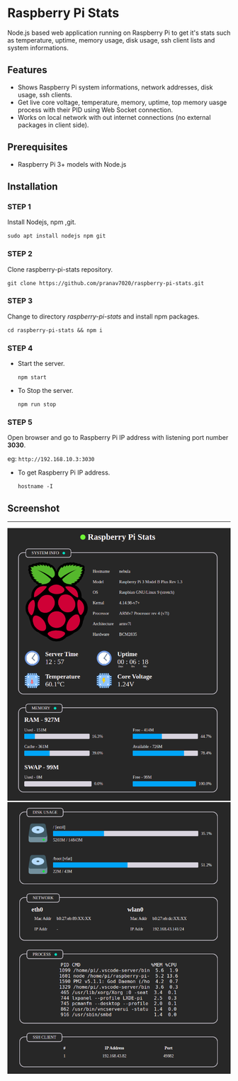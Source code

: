 # Raspberry Pi Stats

Node.js based web application running on Raspberry Pi to get it's stats such as temperature, uptime, memory usage, disk usage, ssh client lists and system informations.

## Features

- Shows Raspberry Pi system informations, network addresses, disk usage, ssh clients.
- Get live core voltage, temperature, memory, uptime, top memory uasge process with their PID using Web Socket connection.
- Works on local network with out internet connections (no external packages in client side).

## Prerequisites

- Raspberry Pi 3+ models with Node.js

## Installation

### STEP 1

Install Nodejs, npm ,git.

```
sudo apt install nodejs npm git
```

### STEP 2

Clone raspberry-pi-stats repository.

```
git clone https://github.com/pranav7020/raspberry-pi-stats.git
```

### STEP 3

Change to directory _raspberry-pi-stats_ and install npm packages.

```
cd raspberry-pi-stats && npm i
```

### STEP 4

- Start the server.
  ```
  npm start
  ```
- To Stop the server.
  ```
  npm run stop
  ```

### STEP 5

Open browser and go to Raspberry Pi IP address with listening port number **3030**.

eg: `http://192.168.10.3:3030`

- To get Raspberry Pi IP address.
  ```
  hostname -I
  ```

## Screenshot

---

![screenshot 1](/screenshot/screenshot-01.png)
![screenshot 2](/screenshot/screenshot-02.png)
